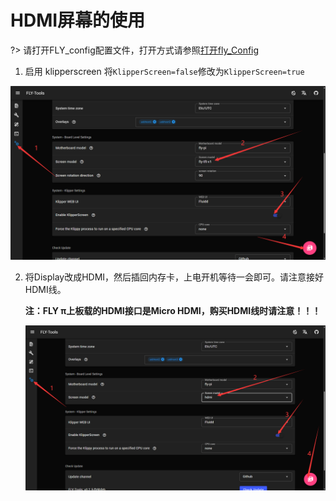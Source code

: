 #  HDMI屏幕的使用

?> 请打开FLY_config配置文件，打开方式请参照[打开fly_Config](/board/fly_gemini/host/FLY_π_fly_config.md "点击即可跳转")

1. 启用 klipperscreen 将``KlipperScreen=false``修改为``KlipperScreen=true``

![kp](../../../images/boards/fly_pi/kp.png)

2. 将Display改成HDMI，然后插回内存卡，上电开机等待一会即可。请注意接好HDMI线。

   **注：FLY π上板载的HDMI接口是Micro HDMI，购买HDMI线时请注意！！！**

   ![hdmi](../../../images/boards/fly_pi/hdmi.png)
